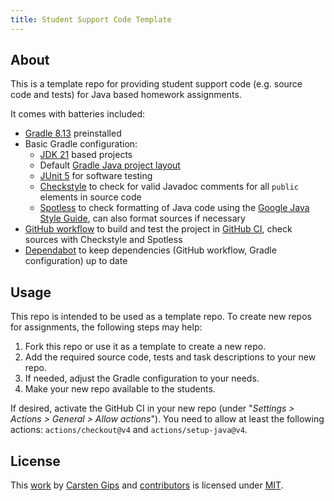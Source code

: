 ```yaml
---
title: Student Support Code Template
---
```


<!-- pandoc -s -f markdown -t markdown --columns=94 --reference-links=true README.md -->

## About

This is a template repo for providing student support code (e.g. source code and tests) for
Java based homework assignments.

It comes with batteries included:

-   [Gradle 8.13] preinstalled
-   Basic Gradle configuration:
    -   [JDK 21] based projects
    -   Default [Gradle Java project layout]
    -   [JUnit 5] for software testing
    -   [Checkstyle] to check for valid Javadoc comments for all `public` elements in source
        code
    -   [Spotless] to check formatting of Java code using the [Google Java Style Guide], can
        also format sources if necessary
-   [GitHub workflow] to build and test the project in [GitHub CI], check sources with
    Checkstyle and Spotless
-   [Dependabot] to keep dependencies (GitHub workflow, Gradle configuration) up to date

## Usage

This repo is intended to be used as a template repo. To create new repos for assignments, the
following steps may help:

1.  Fork this repo or use it as a template to create a new repo.
2.  Add the required source code, tests and task descriptions to your new repo.
3.  If needed, adjust the Gradle configuration to your needs.
4.  Make your new repo available to the students.

If desired, activate the GitHub CI in your new repo (under "*Settings \> Actions \> General \>
Allow actions*"). You need to allow at least the following actions: `actions/checkout@v4` and
`actions/setup-java@v4`.

## License

This [work] by [Carsten Gips] and [contributors] is licensed under [MIT].

  [Gradle 8.13]: https://docs.gradle.org/8.13/release-notes.html
  [JDK 21]: https://jdk.java.net/21/
  [Gradle Java project layout]: https://docs.gradle.org/current/userguide/java_plugin.html#sec:java_project_layout
  [JUnit 5]: https://junit.org/junit5/
  [Checkstyle]: https://github.com/checkstyle/checkstyle
  [Spotless]: https://github.com/diffplug/spotless
  [Google Java Style Guide]: https://google.github.io/styleguide/javaguide.html
  [GitHub workflow]: https://docs.github.com/en/get-started/using-github/github-flow
  [GitHub CI]: https://docs.github.com/en/actions/automating-builds-and-tests/about-continuous-integration
  [Dependabot]: https://docs.github.com/en/code-security/dependabot/working-with-dependabot
  [work]: https://github.com/Programmiermethoden-CampusMinden/student-support-code-template
  [Carsten Gips]: https://github.com/cagix
  [contributors]: https://github.com/Programmiermethoden-CampusMinden/student-support-code-template/graphs/contributors
  [MIT]: LICENSE.md
